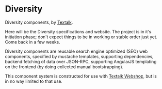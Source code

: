Diversity
=========

Diversity components, by [Textalk](http://www.textalk.com/).

Here will be the Diversity specifications and website.  The project is in it's initiation phase;
don't expect things to be in working or stable order just yet.  Come back in a few weeks.


Diversity components are reusable search engine optimized (SEO) web components, specified by
mustache templates, supporting dependencies, backend fetching of data over JSON-RPC, supporting
AngularJS templating on the frontend (by doing collected manual bootstrapping).

This component system is constructed for use with [Textalk Webshop](http://www.textalk.com/webshop),
but is in no way limited to that use.
